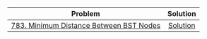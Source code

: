 | Problem | Solution |
| :-----: | :------: |
|[783. Minimum Distance Between BST Nodes](https://leetcode.com/problems/minimum-distance-between-bst-nodes/) | [Solution](https://leetcode.com/problems/minimum-distance-between-bst-nodes/submissions/899949493/) |